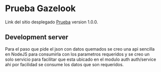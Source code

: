 # Prueba Gazelook

Link del sitio desplegado [Prueba](https://github.com/angular/angular-cli) version 1.0.0.

## Development server

Para el paso que pide el json con datos quemados se creo una api sencilla en NodeJS para consumirla con los parametros requeridos y se creo un solo servicio para facilitar que esta ubicado en el modulo auth auth/service ahi por facilidad se consume los datos que son requeridos.
